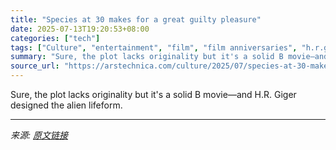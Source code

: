 ```yaml
---
title: "Species at 30 makes for a great guilty pleasure"
date: 2025-07-13T19:20:53+08:00
categories: ["tech"]
tags: ["Culture", "entertainment", "film", "film anniversaries", "h.r.giger", "MGM", "Michael Madsen", "species"]
summary: "Sure, the plot lacks originality but it's a solid B movie—and H.R. Giger designed the alien lifeform."
source_url: "https://arstechnica.com/culture/2025/07/species-at-30-makes-for-a-great-guilty-pleasure/"
---
```


Sure, the plot lacks originality but it's a solid B movie—and H.R. Giger designed the alien lifeform.

---

*来源: [原文链接](https://arstechnica.com/culture/2025/07/species-at-30-makes-for-a-great-guilty-pleasure/)*
